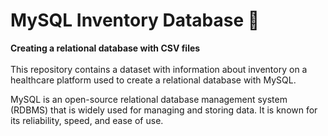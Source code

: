 # MySQL Inventory Database 💾

**Creating a relational database with CSV files** <br><br>
This repository contains a dataset with information about inventory on a healthcare platform used to create a relational database with MySQL.

 
MySQL is an open-source relational database management system (RDBMS) that is widely used for managing and storing data. It is known for its reliability, speed, and ease of use.

